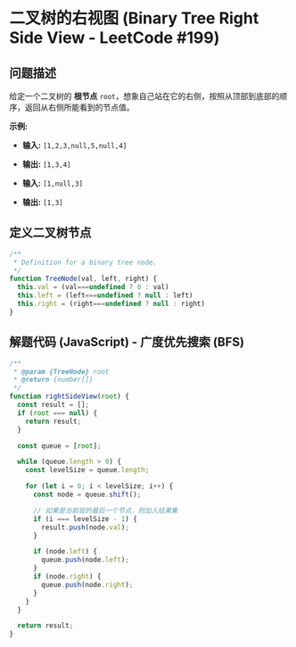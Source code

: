 # 二叉树的右视图 (Binary Tree Right Side View - LeetCode #199)

## 问题描述

给定一个二叉树的 **根节点** `root`，想象自己站在它的右侧，按照从顶部到底部的顺序，返回从右侧所能看到的节点值。

**示例:**

- **输入:** `[1,2,3,null,5,null,4]`
- **输出:** `[1,3,4]`

- **输入:** `[1,null,3]`
- **输出:** `[1,3]`

## 定义二叉树节点

```javascript
/**
 * Definition for a binary tree node.
 */
function TreeNode(val, left, right) {
  this.val = (val===undefined ? 0 : val)
  this.left = (left===undefined ? null : left)
  this.right = (right===undefined ? null : right)
}
```

## 解题代码 (JavaScript) - 广度优先搜索 (BFS)

```javascript
/**
 * @param {TreeNode} root
 * @return {number[]}
 */
function rightSideView(root) {
  const result = [];
  if (root === null) {
    return result;
  }

  const queue = [root];

  while (queue.length > 0) {
    const levelSize = queue.length;

    for (let i = 0; i < levelSize; i++) {
      const node = queue.shift();

      // 如果是当前层的最后一个节点，则加入结果集
      if (i === levelSize - 1) {
        result.push(node.val);
      }

      if (node.left) {
        queue.push(node.left);
      }
      if (node.right) {
        queue.push(node.right);
      }
    }
  }

  return result;
}
```
